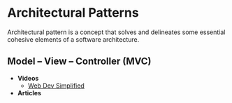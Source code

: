 # Architectural Patterns
Architectural pattern is a concept that solves and delineates some essential cohesive elements of a software architecture. 
## Model – View – Controller (MVC)
+ **Videos**
  + [Web Dev Simplified](https://www.youtube.com/watch?v=DUg2SWWK18I&ab_channel=WebDevSimplified)
+ **Articles**
